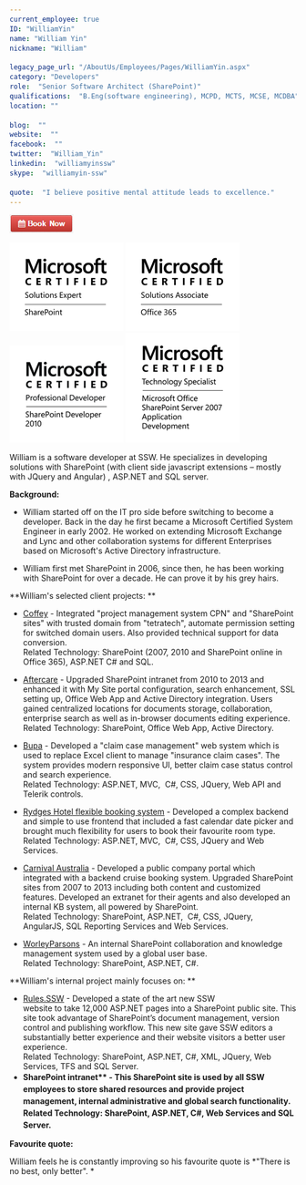 ```yaml
---
current_employee: true
ID: "WilliamYin"
name: "William Yin"
nickname: "William"

legacy_page_url: "/AboutUs/Employees/Pages/WilliamYin.aspx"
category: "Developers"
role:  "Senior Software Architect (SharePoint)"
qualifications:  "B.Eng(software engineering), MCPD, MCTS, MCSE, MCDBA"
location: ""

blog:  ""
website:  ""
facebook:  ""
twitter:  "William_Yin"
linkedin:  "williamyinssw"
skype:  "williamyin-ssw"

quote:  "I believe positive mental attitude leads to excellence."
---
```


[![BookNow.png](./Images/Bio/BookNow.png)](http://veethere.com/With/WilliamYin) 
    
 ![MCSE_SharePoint_Blk.png](./Images/Bio/MCSE_SharePoint_Blk.png) 
![MCSA_Office365_Blk.png](./Images/Bio/MCSA_Office365_Blk.png) 
![MCPD-SharePtDev2010-logo-BW.png](./Images/Bio/MCPD-SharePtDev2010-logo-BW.png) 
![MCTS-MSOSPSvr7AppD-logo-BW.png](./Images/Bio/MCTS-MSOSPSvr7AppD-logo-BW.png) 


William is a software developer at SSW. He specializes in developing solutions with SharePoint (with client side javascript extensions – mostly with JQuery and Angular) , ASP.NET and SQL server.  

 **Background:** 

*   William started off on the IT pro side before switching to become a developer. Back in the day he first became a Microsoft Certified System Engineer in early 2002. He worked on extending Microsoft Exchange and Lync and other collaboration systems for different Enterprises based on Microsoft's Active Directory infrastructure.  

*   William first met SharePoint in 2006, since then, he has been working with SharePoint for over a decade. He can prove it by his grey hairs. 

**William's selected client projects: **

*   [Coffey](http://www.coffey.com/) - Integrated "project management system CPN" and "SharePoint sites" with trusted domain from "tetratech", automate permission setting for switched domain users. Also provided technical support for data conversion.  
Related Technology: SharePoint (2007, 2010 and SharePoint online in Office 365), ASP.NET C# and SQL.  

*   [Aftercare](http://www.aftercare.com.au/) - Upgraded SharePoint intranet from 2010 to 2013 and enhanced it with My Site portal configuration, search enhancement, SSL setting up, Office Web App and Active Directory integration. Users gained centralized locations for documents storage, collaboration, enterprise search as well as in-browser documents editing experience.  
Related Technology: SharePoint, Office Web App, Active Directory.   

*   [Bupa](https://www.bupa.com.au/) - Developed a "claim case management" web system which is used to replace Excel client to manage "insurance claim cases". The system provides modern responsive UI, better claim case status control and search experience.  
Related Technology: ASP.NET, MVC,  C#, CSS, JQuery, Web API and Telerik controls.   

*   [Rydges Hotel flexible booking system](https://bookings.rydges.com/rates#Flexible) - Developed a complex backend and simple to use frontend that included a fast calendar date picker and brought much flexibility for users to book their favourite room type.  
Related Technology: ASP.NET, MVC,  C#, CSS, JQuery and Web Services.   

*   [Carnival Australia](http://www.pocruises.com.au/) - Developed a public company portal which integrated with a backend cruise booking system. Upgraded SharePoint sites from 2007 to 2013 including both content and customized features. Developed an extranet for their agents and also developed an internal KB system, all powered by SharePoint.  
Related Technology: SharePoint, ASP.NET,  C#, CSS, JQuery, AngularJS, SQL Reporting Services and Web Services.  

*   [WorleyParsons](http://www.worleyparsons.com/) - An internal SharePoint collaboration and knowledge management system used by a global user base.  
Related Technology: SharePoint, ASP.NET, C#.  

 **William's internal project mainly focuses on: **

*   [Rules.SSW](/) - Developed a state of the art new SSW website to take 12,000 ASP.NET pages into a SharePoint public site. This site took advantage of SharePoint’s document management, version control and publishing workflow. This new site gave SSW editors a substantially better experience and their website visitors a better user experience.   
Related Technology: SharePoint, ASP.NET, C#, XML, JQuery, Web Services, TFS and SQL Server.
*   <strong style="line-height:1.5em;"> SharePoint intranet** - This SharePoint site is used by all SSW employees to store shared resources and provide project management, internal administrative and global search functionality.  
Related Technology: SharePoint, ASP.NET, C#, Web Services and SQL Server.  
</strong>

 **Favourite quote:**

William feels he is constantly improving so his favourite quote is *"There is no best, only better". *